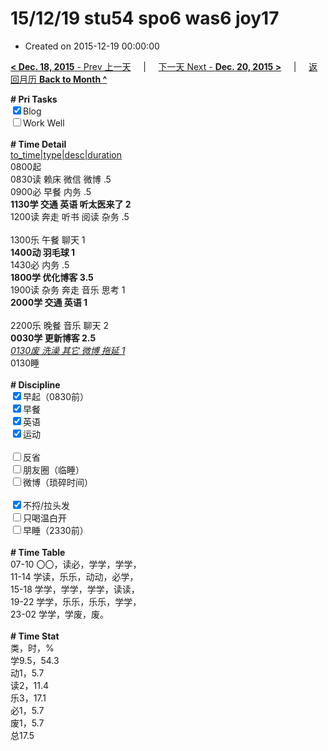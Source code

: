 # 15/12/19 stu54 spo6 was6 joy17

- Created on 2015-12-19 00:00:00

[**< Dec. 18, 2015** - Prev 上一天](/lifelogs/2015/12/d18.md) &nbsp; &nbsp; | &nbsp; &nbsp; [下一天 Next - **Dec. 20, 2015 >**](/lifelogs/2015/12/d20.md) &nbsp; &nbsp; |  &nbsp; &nbsp; [返回月历 **Back to Month ^**](/lifelogs/2015/12/index.md)
<br/><div><b># Pri Tasks</b></div><div><input checked="true" type="checkbox"/>Blog</div><div><input type="checkbox"/>Work Well</div><div><br/></div><div><b># Time Detail</b></div><div><u>to_time|type|desc|duration</u></div><div>0800起</div><div>0830读 赖床 微信 微博 .5</div><div>0900必 早餐 内务 .5</div><div><b>1130学 交通 英语 听太医来了 2</b></div><div>1200读 奔走 听书 阅读 杂务 .5</div><div><br/></div><div>1300乐 午餐 聊天 1</div><div><b>1400动 羽毛球 1</b></div><div>1430必 内务 .5</div><div><b>1800学 优化博客 3.5</b></div><div>1900读 杂务 奔走 音乐 思考 1</div><div><b>2000学 交通 英语 1</b></div><div><br/></div><div>2200乐 晚餐 音乐 聊天 2</div><div><b>0030学 更新博客 2.5</b></div><div><u><i>0130废 洗澡 其它 微博 拖延 1</i></u></div><div>0130睡</div><div><br/></div><div><b># Discipline</b></div><div><input checked="true" type="checkbox"/>早起（0830前）</div><div><input checked="true" type="checkbox"/>早餐</div><div><input checked="true" type="checkbox"/>英语</div><div><input checked="true" type="checkbox"/>运动</div><div><br/></div><div><input type="checkbox"/>反省</div><div><input type="checkbox"/>朋友圈（临睡）</div><div><input type="checkbox"/>微博（琐碎时间）</div><div><br/></div><div><input checked="true" type="checkbox"/>不捋/拉头发</div><div><input type="checkbox"/>只喝温白开</div><div><input type="checkbox"/>早睡（2330前）</div><div><br/></div><div><b># Time Table</b></div><div>07-10 〇〇，读必，学学，学学，</div><div>11-14 学读，乐乐，动动，必学，</div><div>15-18 学学，学学，学学，读读，</div><div>19-22 学学，乐乐，乐乐，学学，</div><div>23-02 学学，学废，废。</div><div><br/></div><div><b># Time Stat</b></div><div>类，时，%</div><div>学9.5，54.3</div><div>动1，5.7</div><div>读2，11.4</div><div>乐3，17.1</div><div>必1，5.7</div><div>废1，5.7</div><div>总17.5</div>

